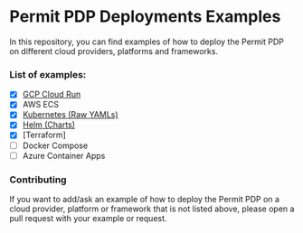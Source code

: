 # Permit PDP Deployments Examples

In this repository, you can find examples of how to deploy the Permit PDP on different cloud providers, platforms and
frameworks.

### List of examples:

- [X] [GCP Cloud Run](gcp)
- [X] AWS ECS
- [X] [Kubernetes (Raw YAMLs)](kubernetes)
- [X] [Helm (Charts)](helm)
- [X] [Terraform]
- [ ] Docker Compose
- [ ] Azure Container Apps

### Contributing

If you want to add/ask an example of how to deploy the Permit PDP on a cloud provider, platform or framework that is not
listed above, please open a pull request with your example or request.


